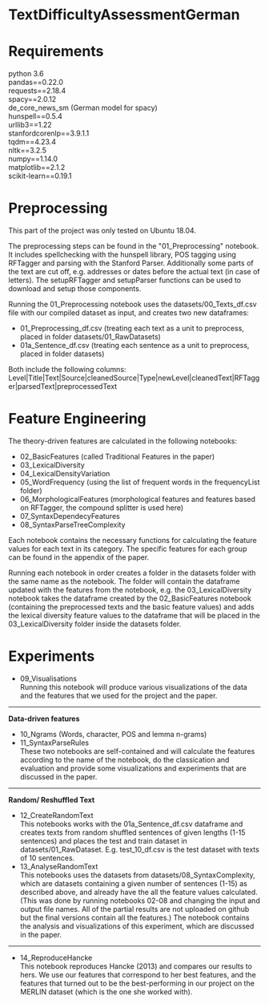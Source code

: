 # TextDifficultyAssessmentGerman

# Requirements
python 3.6  
pandas==0.22.0  
requests==2.18.4  
spacy==2.0.12  
de_core_news_sm (German model for spacy)  
hunspell==0.5.4  
urllib3==1.22  
stanfordcorenlp==3.9.1.1  
tqdm==4.23.4  
nltk==3.2.5  
numpy==1.14.0  
matplotlib==2.1.2  
scikit-learn==0.19.1  

# Preprocessing
This part of the project was only tested on Ubuntu 18.04.

The preprocessing steps can be found in the "01_Preprocessing" notebook. It includes spellchecking with the hunspell library, POS tagging using RFTagger and parsing with the Stanford Parser. Additionally some parts of the text are cut off, e.g. addresses or dates before the actual text (in case of letters). The setupRFTagger and setupParser functions can be used to download and setup those components.

Running the 01_Preprocessing notebook uses the datasets/00_Texts_df.csv file with our compiled dataset as input, and creates two new dataframes:
* 01_Preprocessing_df.csv (treating each text as a unit to preprocess, placed in folder datasets/01_RawDatasets)
* 01a_Sentence_df.csv (treating each sentence as a unit to preprocess, placed in folder datasets)

Both include the following columns:
Level|Title|Text|Source|cleanedSource|Type|newLevel|cleanedText|RFTagger|parsedText|preprocessedText

# Feature Engineering
The theory-driven features are calculated in the following notebooks:
* 02_BasicFeatures (called Traditional Features in the paper)
* 03_LexicalDiversity 
* 04_LexicalDensityVariation
* 05_WordFrequency (using the list of frequent words in the frequencyList folder)
* 06_MorphologicalFeatures (morphological features and features based on RFTagger, the compound splitter is used here)
* 07_SyntaxDependecyFeatures 
* 08_SyntaxParseTreeComplexity 

Each notebook contains the necessary functions for calculating the feature values for each text in its category. The specific features for each group can be found in the appendix of the paper.

Running each notebook in order creates a folder in the datasets folder with the same name as the notebook. The folder will contain the dataframe updated with the features from the notebook, e.g. the 03_LexicalDiversity notebook takes the dataframe created by the 02_BasicFeatures notebook (containing the preprocessed texts and the basic feature values) and adds the lexical diversity feature values to the dataframe that will be placed in the 03_LexicalDiversity folder inside the datasets folder.

# Experiments
* 09_Visualisations  
Running this notebook will produce various visualizations of the data and the features that we used for the project and the paper.    
---
**Data-driven features**  
* 10_Ngrams (Words, character, POS and lemma n-grams)
* 11_SyntaxParseRules  
These two notebooks are self-contained and will calculate the features according to the name of the notebook, do the classication and evaluation and provide some visualizations and experiments that are discussed in the paper.  
---
**Random/ Reshuffled Text**  
* 12_CreateRandomText  
This notebooks works with the 01a_Sentence_df.csv dataframe and creates texts from random shuffled sentences of given lengths (1-15 sentences) and places the test and train dataset in datasets/01_RawDataset. E.g. test_10_df.csv is the test dataset with texts of 10 sentences. 
* 13_AnalyseRandomText  
This notebooks uses the datasets from datasets/08_SyntaxComplexity, which are datasets containing a given number of sentences (1-15) as described above, and already have the all the feature values calculated. (This was done by running notebooks 02-08 and changing the input and output file names. All of the partial results are not uploaded on github but the final versions contain all the features.) The notebook contains the analysis and visualizations of this experiment, which are discussed in the paper.
---
* 14_ReproduceHancke  
This notebook reproduces Hancke (2013) and compares our results to hers. We use our features that correspond to her best features, and the features that turned out to be the best-performing in our project on the MERLIN dataset (which is the one she worked with).
